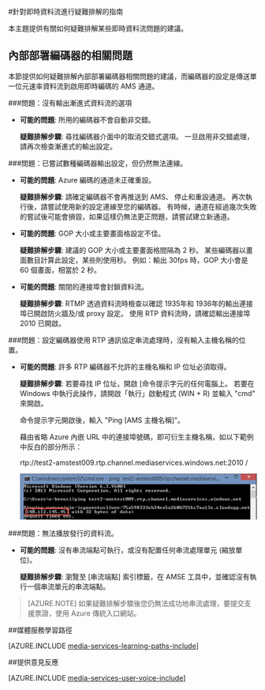 <properties 
    pageTitle="針對即時資料流進行疑難排解的指南" 
    description="本主題提供有關如何疑難排解即時資料流問題的建議。" 
    services="media-services" 
    documentationCenter="" 
    authors="juliako" 
    manager="dwrede" 
    editor=""/>

<tags 
    ms.service="media-services" 
    ms.workload="media" 
    ms.tgt_pltfrm="na" 
    ms.devlang="na" 
    ms.topic="article" 
    ms.date="12/05/2015"    
    ms.author="juliako"/>

#針對即時資料流進行疑難排解的指南

本主題提供有關如何疑難排解某些即時資料流問題的建議。

## 內部部署編碼器的相關問題 

本節提供如何疑難排解內部部署編碼器相關問題的建議，而編碼器的設定是傳送單一位元速率資料流到啟用即時編碼的 AMS 通道。

###問題：沒有輸出漸進式資料流的選項

- **可能的問題**: 所用的編碼器不會自動非交錯。 

    **疑難排解步驟**: 尋找編碼器介面中的取消交錯式選項。 一旦啟用非交錯處理，請再次檢查漸進式的輸出設定。 
 
###問題：已嘗試數種編碼器輸出設定，但仍然無法連線。 

- **可能的問題**: Azure 編碼的通道未正確重設。 

    **疑難排解步驟**: 請確定編碼器不會再推送到 AMS、 停止和重設通道。 再次執行後，請嘗試使用新的設定連線至您的編碼器。 有時候，通道在經過幾次失敗的嘗試後可能會損毀，如果這樣仍無法更正問題，請嘗試建立新通道。  

- **可能的問題**: GOP 大小或主要畫面格設定不佳。 

    **疑難排解步驟**: 建議的 GOP 大小或主要畫面格間隔為 2 秒。 某些編碼器以畫面數目計算此設定，某些則使用秒。 例如：輸出 30fps 時，GOP 大小會是 60 個畫面，相當於 2 秒。  
     
- **可能的問題**: 關閉的連接埠會封鎖資料流。 

    **疑難排解步驟**: RTMP 透過資料流時檢查以確認 1935年和 1936年的輸出連接埠已開啟防火牆及/或 proxy 設定。 使用 RTP 資料流時，請確認輸出連接埠 2010 已開啟。 


###問題：設定編碼器使用 RTP 通訊協定串流處理時，沒有輸入主機名稱的位置。 

- **可能的問題**: 許多 RTP 編碼器不允許的主機名稱和 IP 位址必須取得。  

    **疑難排解步驟**: 若要尋找 IP 位址，開啟 [命令提示字元的任何電腦上。 若要在 Windows 中執行此操作，請開啟「執行」啟動程式 (WIN + R) 並輸入 "cmd" 來開啟。  

    命令提示字元開啟後，輸入 "Ping [AMS 主機名稱]"。 

    藉由省略 Azure 內嵌 URL 中的連接埠號碼，即可衍生主機名稱，如以下範例中反白的部分所示： 

    rtp://test2-amstest009.rtp.channel.mediaservices.windows.net:2010 / 

    ![fmle](./media/media-services-fmle-live-encoder/media-services-fmle10.png)

###問題：無法播放發行的資料流。
 
- **可能的問題**: 沒有串流端點可執行，或沒有配置任何串流處理單元 (縮放單位)。 

    **疑難排解步驟**: 瀏覽至 [串流端點] 索引標籤，在 AMSE 工具中，並確認沒有執行一個串流單元的串流端點。 
    
>[AZURE.NOTE] 如果疑難排解步驟後您仍無法成功地串流處理，要提交支援票證，使用 Azure 傳統入口網站。

##媒體服務學習路徑

[AZURE.INCLUDE [media-services-learning-paths-include](../../includes/media-services-learning-paths-include.md)]

##提供意見反應

[AZURE.INCLUDE [media-services-user-voice-include](../../includes/media-services-user-voice-include.md)]

